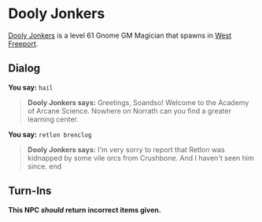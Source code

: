 # Dooly Jonkers



[Dooly Jonkers](/npc/9076) is a level 61 Gnome GM Magician that spawns in [West Freeport](/zone/9).



## Dialog

**You say:** `hail`



>**Dooly Jonkers says:** Greetings, Soandso! Welcome to the Academy of Arcane Science. Nowhere on Norrath can you find a greater learning center.

**You say:** `retlon brenclog`



>**Dooly Jonkers says:** I'm very sorry to report that Retlon was kidnapped by some vile orcs from Crushbone. And I haven't seen him since.
end



## Turn-Ins



**This NPC *should* return incorrect items given.**

